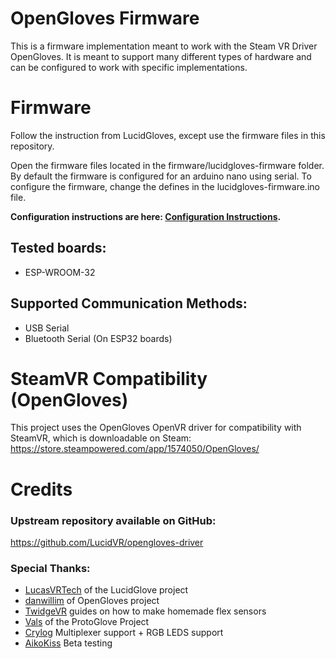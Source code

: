 # OpenGloves Firmware
This is a firmware implementation meant to work with the Steam VR Driver OpenGloves. It is meant to support many different types of hardware and can be configured to work with specific implementations.

# Firmware
Follow the instruction from LucidGloves, except use the firmware files in this repository.

Open the firmware files located in the firmware/lucidgloves-firmware folder.
By default the firmware is configured for an arduino nano using serial.
To configure the firmware, change the defines in the lucidgloves-firmware.ino file.

**Configuration instructions are here: [Configuration Instructions](https://github.com/LucidVR/lucidgloves/wiki/Firmware-Setup-and-Customization-Tutorial/).**

## Tested boards:
* ESP-WROOM-32

## Supported Communication Methods:
* USB Serial
* Bluetooth Serial (On ESP32 boards)

# SteamVR Compatibility (OpenGloves)
This project uses the OpenGloves OpenVR driver for compatibility with SteamVR, which is downloadable on Steam:
https://store.steampowered.com/app/1574050/OpenGloves/

# Credits
### Upstream repository available on GitHub:
https://github.com/LucidVR/opengloves-driver

### Special Thanks:
* [LucasVRTech](https://github.com/lucas-vrtech) of the LucidGlove project
* [danwillim](https://github.com/danwillm) of OpenGloves project
* [TwidgeVR](https://github.com/TwidgeVR) guides on how to make homemade flex sensors
* [Vals](https://github.com/Valsvirtuals) of the ProtoGlove Project
* [Crylog](https://github.com/ciborg971) Multiplexer support + RGB LEDS support
* [AikoKiss](https://github.com/AikoKiss) Beta testing
